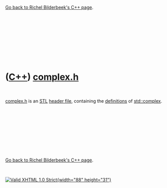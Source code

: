 

[Go back to Richel Bilderbeek's C++ page](Cpp.htm).

 

 

 

 

 

([C++](Cpp.htm)) [complex.h](CppComplexH.htm)
=============================================

 

[complex.h](CppComplexH.htm) is an [STL](CppStl.htm) [header
file](CppHeaderFile.htm), containing the
[definitions](CppDefinition.htm) of [std::complex](CppComplex.htm).

 

 

 

 

 

[Go back to Richel Bilderbeek's C++ page](Cpp.htm).



 

[![Valid XHTML 1.0 Strict](valid-xhtml10.png){width="88"
height="31"}](http://validator.w3.org/check?uri=referer)
